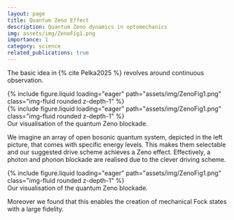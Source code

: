 ```yaml
---
layout: page
title: Quantum Zeno Effect
description: Quantum Zeno dynamics in optomechanics
img: assets/img/ZenoFig1.png
importance: 1
category: science
related_publications: true
---
```


The basic idea in {% cite Pelka2025 %} revolves around continuous observation.

<div class="row mt-3">
    <div class="col-sm mt-3 mt-md-0">
        {% include figure.liquid loading="eager" path="assets/img/ZenoFig1.png" class="img-fluid rounded z-depth-1" %}
    </div>
    <div class="col-sm mt-3 mt-md-0">
        {% include figure.liquid loading="eager" path="assets/img/ZenoFig1.png" class="img-fluid rounded z-depth-1" %}
    </div>
</div>
<div class="caption">
    Our visualisation of the quantum Zeno blockade.
</div>

We imagine an array of open bosonic quantum system, depicted in the left picture, that comes with specific energy levels. This makes them selectable and our suggested drive scheme achieves a Zeno effect. Effectively, a photon and phonon blockade are realised due to the clever driving scheme.

<div class="row mt-3">
    <div class="col-sm mt-3 mt-md-0">
        {% include figure.liquid loading="eager" path="assets/img/ZenoFig1.png" class="img-fluid rounded z-depth-1" %}
    </div>
</div>
<div class="caption">
        Our visualisation of the quantum Zeno blockade.
</div>

Moreover we found that this enables the creation of mechanical Fock states with a large fidelity.

